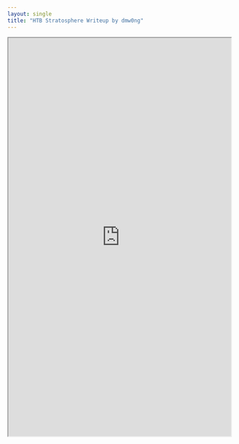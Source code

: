 ```yaml
---
layout: single
title: "HTB Stratosphere Writeup by dmw0ng"
---
```


[separator]: <> ()


<iframe height="900" src="https://drive.google.com/viewerng/viewer?embedded=true&amp;url=https://birdsarentrealctf.dev/content/dmw0ng/stratosphere/Hack_the_Box_-_Stratosphere.pdf" width="100%"></iframe>
